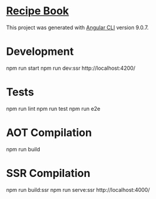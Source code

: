 # <a href="https://uladzimir-yeudakimovich.github.io/recipe-book/">Recipe Book</a>

This project was generated with [Angular CLI](https://github.com/angular/angular-cli) version 9.0.7.

# Development
npm run start
npm run dev:ssr
http://localhost:4200/

# Tests
npm run lint
npm run test
npm run e2e

# AOT Compilation
npm run build

# SSR Compilation
npm run build:ssr
npm run serve:ssr
http://localhost:4000/